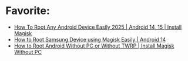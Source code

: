 # Favorite:
- [How To Root Any Android Device Easily 2025 | Android 14, 15 | Install Magisk](https://youtu.be/gTd3CUT-6EE)
- [How to Root Samsung Device using Magisk Easily | Android 14](https://youtu.be/HRCOMYwZIrs)
- [How to Root Android Without PC or Without TWRP | Install Magisk Without PC](https://youtu.be/W7zUja0tzeA)
